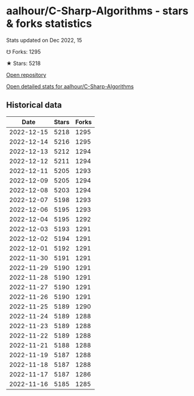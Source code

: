 # aalhour/C-Sharp-Algorithms - stars & forks statistics

Stats updated on Dec 2022, 15

☋ Forks: 1295

★ Stars: 5218

[Open repository](https://github.com/aalhour/C-Sharp-Algorithms)

[Open detailed stats for aalhour/C-Sharp-Algorithms](https://reviewgithub.com/rep/aalhour/C-Sharp-Algorithms)

## Historical data
| Date | Stars | Forks |
|------|-------|-------|
| 2022-12-15 | 5218 | 1295 | 
| 2022-12-14 | 5216 | 1295 | 
| 2022-12-13 | 5212 | 1294 | 
| 2022-12-12 | 5211 | 1294 | 
| 2022-12-11 | 5205 | 1293 | 
| 2022-12-09 | 5205 | 1294 | 
| 2022-12-08 | 5203 | 1294 | 
| 2022-12-07 | 5198 | 1293 | 
| 2022-12-06 | 5195 | 1293 | 
| 2022-12-04 | 5195 | 1292 | 
| 2022-12-03 | 5193 | 1291 | 
| 2022-12-02 | 5194 | 1291 | 
| 2022-12-01 | 5192 | 1291 | 
| 2022-11-30 | 5191 | 1291 | 
| 2022-11-29 | 5190 | 1291 | 
| 2022-11-28 | 5190 | 1291 | 
| 2022-11-27 | 5190 | 1291 | 
| 2022-11-26 | 5190 | 1291 | 
| 2022-11-25 | 5189 | 1290 | 
| 2022-11-24 | 5189 | 1288 | 
| 2022-11-23 | 5189 | 1288 | 
| 2022-11-22 | 5189 | 1288 | 
| 2022-11-21 | 5188 | 1288 | 
| 2022-11-19 | 5187 | 1288 | 
| 2022-11-18 | 5187 | 1288 | 
| 2022-11-17 | 5187 | 1286 | 
| 2022-11-16 | 5185 | 1285 | 


